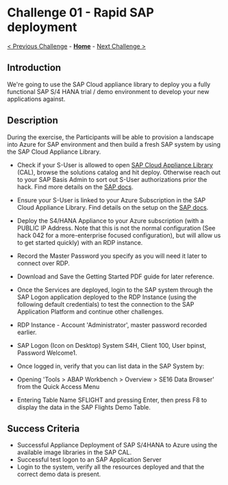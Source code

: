 # Challenge 01 - Rapid SAP deployment

[< Previous Challenge](./Challenge-00.md) - **[Home](../README.md)** - [Next Challenge >](./Challenge-02.md)

## Introduction

We're going to use the SAP Cloud appliance library to deploy you a fully functional SAP S/4 HANA trial / demo environment to develop your new applications against. 

## Description

During the exercise, the Participants will be able to provision a landscape into Azure for SAP environment and then build a fresh SAP system by using the SAP Cloud Appliance Library. 

- Check if your S-User is allowed to open [SAP Cloud Appliance Library](https://cal.sap.com/) (CAL), browse the solutions catalog and hit deploy. Otherwise reach out to your SAP Basis Admin to sort out S-User authorizations prior the hack. Find more details on the [SAP docs](https://calstatic.hana.ondemand.com/res/docEN/46948f72469c42c88e1735fcb7aea529.html).
- Ensure your S-User is linked to your Azure Subscription in the SAP Cloud Appliance Library. Find details on the setup on the [SAP docs](https://calstatic.hana.ondemand.com/res/docEN/042bb15ad2324c3c9b7974dbde389640.html). 
- Deploy the S4/HANA Appliance to your Azure subscription (with a PUBLIC IP Address. Note that this is not the normal configuration (See hack 042 for a more-enterprise focused configuration), but will allow us to get started quickly) with an RDP instance.
- Record the Master Password you specify as you will need it later to connect over RDP. 
- Download and Save the Getting Started PDF guide for later reference.

- Once the Services are deployed, login to the SAP system through the SAP Logon application deployed to the RDP Instance (using the following default credentials) to test the connection to the SAP Application Platform and continue other challenges.
- RDP Instance - Account 'Administrator', master password recorded earlier.
- SAP Logon (Icon on Desktop) System S4H, Client 100, User bpinst, Password Welcome1.

- Once logged in, verify that you can list data in the SAP System by:
 - Opening 'Tools > ABAP Workbench > Overview > SE16 Data Browser' from the Quick Access Menu
 - Entering Table Name SFLIGHT and pressing Enter, then press F8 to display the data in the SAP Flights Demo Table.
 
## Success Criteria

- Successful Appliance Deployment of SAP S/4HANA to Azure using the available image libraries in the SAP CAL.
- Successful test logon to an SAP Application Server
- Login to the system, verify all the resources deployed and that the correct demo data is present.